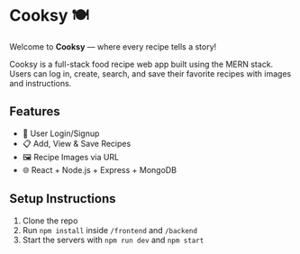 # Cooksy 🍽️

Welcome to **Cooksy** — where every recipe tells a story!

Cooksy is a full-stack food recipe web app built using the MERN stack. Users can log in, create, search, and save their favorite recipes with images and instructions.

## Features
- 👤 User Login/Signup
- 📋 Add, View & Save Recipes
- 🖼️ Recipe Images via URL
- 🌐 React + Node.js + Express + MongoDB

## Setup Instructions
1. Clone the repo
2. Run `npm install` inside `/frontend` and `/backend`
3. Start the servers with `npm run dev` and `npm start`
